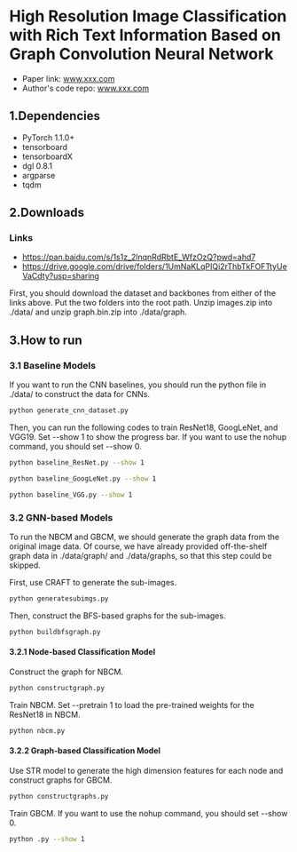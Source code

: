 High Resolution Image Classification with Rich Text Information Based on Graph Convolution Neural Network
============

- Paper link: www.xxx.com
- Author's code repo: www.xxx.com

1.Dependencies
------------
- PyTorch 1.1.0+
- tensorboard
- tensorboardX
- dgl 0.8.1
- argparse
- tqdm

2.Downloads
----------

### Links

- https://pan.baidu.com/s/1s1z_2lnqnRdRbtE_WfzOzQ?pwd=ahd7
- https://drive.google.com/drive/folders/1UmNaKLqPIQi2rThbTkFOFTtyUeVaCdty?usp=sharing

First, you should download the dataset and backbones from either of the links above. Put the two folders into the root path. Unzip images.zip into ./data/ and unzip graph.bin.zip into ./data/graph.

3.How to run
----------

### 3.1 Baseline Models

If you want to run the CNN baselines, you should run the python file in ./data/ to construct the data for CNNs.

```bash
python generate_cnn_dataset.py
```

Then, you can run the following codes to train ResNet18, GoogLeNet, and VGG19. Set --show 1 to show the progress bar. If you want to use the nohup command, you should set --show 0. 

```bash
python baseline_ResNet.py --show 1
```

```bash
python baseline_GoogLeNet.py --show 1
```

```bash
python baseline_VGG.py --show 1
```

### 3.2 GNN-based Models

To run the NBCM and GBCM, we should generate the graph data from the original image data. Of course, we have already provided off-the-shelf graph
data in ./data/graph/ and ./data/graphs, so that this step could be skipped.  

First, use CRAFT to generate the sub-images.

```bash
python generatesubimgs.py
```
Then, construct the BFS-based graphs for the sub-images.

```bash
python buildbfsgraph.py
```

#### 3.2.1 Node-based Classification Model

Construct the graph for NBCM.

```bash
python constructgraph.py
```

Train NBCM. Set --pretrain 1 to load the pre-trained weights for the ResNet18 in NBCM. 

```bash
python nbcm.py
```

#### 3.2.2 Graph-based Classification Model

Use STR model to generate the high dimension features for each node and construct graphs for GBCM.


```bash
python constructgraphs.py
```

Train GBCM. If you want to use the nohup command, you should set --show 0. 

```bash
python .py --show 1
```
